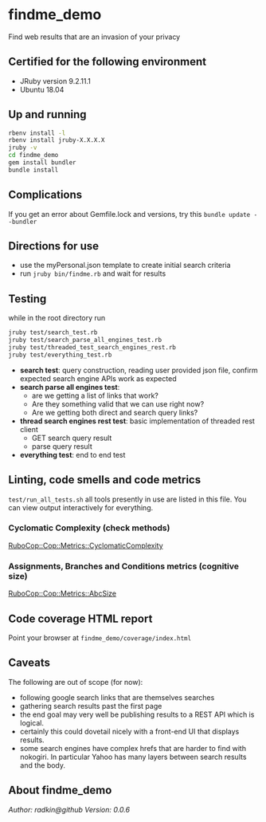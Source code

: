 # findme_demo
Find web results that are an invasion of your privacy

## Certified for the following environment
* JRuby version 9.2.11.1
* Ubuntu 18.04

## Up and running
```bash
rbenv install -l
rbenv install jruby-X.X.X.X
jruby -v
cd findme_demo
gem install bundler
bundle install
```

## Complications
If you get an error about Gemfile.lock and versions, try this
`bundle update --bundler`

## Directions for use
* use the myPersonal.json template to create initial search criteria
* run `jruby bin/findme.rb` and wait for results

## Testing
while in the root directory run

```bash
jruby test/search_test.rb
jruby test/search_parse_all_engines_test.rb
jruby test/threaded_test_search_engines_rest.rb
jruby test/everything_test.rb
```

* **search test**: query construction, reading user provided json file, confirm
expected search engine APIs work as expected
* **search parse all engines test**:
  - are we getting a list of links that work?
  - Are they something valid that we can use right now?
  - Are we getting both direct and search query links?
* **thread search engines rest test**: basic implementation of threaded rest client
  - GET search query result
  - parse query result
* **everything test**: end to end test



## Linting, code smells and code metrics
`test/run_all_tests.sh`
all tools presently in use are listed in this file. You can view output
interactively for everything.

### Cyclomatic Complexity (check methods)
[RuboCop::Cop::Metrics::CyclomaticComplexity](https://www.rubydoc.info/gems/rubocop/RuboCop/Cop/Metrics/CyclomaticComplexity)

### Assignments, Branches and Conditions metrics (cognitive size)
[RuboCop::Cop::Metrics::AbcSize](https://www.rubydoc.info/gems/rubocop/0.27.0/RuboCop/Cop/Metrics/AbcSize)

## Code coverage HTML report
Point your browser at `findme_demo/coverage/index.html`

## Caveats
The following are out of scope (for now):
* following google search links that are themselves searches
* gathering search results past the first page
* the end goal may very well be publishing results to a REST API which is
logical.
* certainly this could dovetail nicely with a front-end UI that displays results.
* some search engines have complex hrefs that are harder to find with nokogiri. In particular Yahoo has many layers between search results and the body.


## About findme_demo
_Author: radkin@github_
_Version: 0.0.6_
